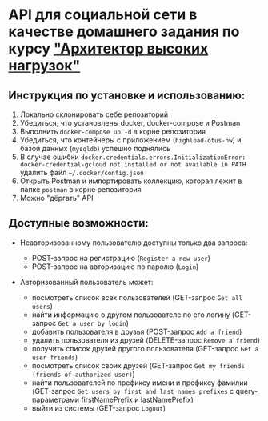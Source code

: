 # API для социальной сети в качестве домашнего задания по курсу ["Архитектор высоких нагрузок"](https://otus.ru/lessons/highloadarchitect/)

## Инструкция по установке и использованию:
1. Локально склонировать себе репозиторий
2. Убедиться, что установлены docker, docker-compose и Postman
3. Выполнить `docker-compose up -d` в корне репозитория
4. Убедиться, что контейнеры с приложением (`highload-otus-hw`) и базой данных (`mysqldb`) успешно поднялись
5. В случае ошибки `docker.credentials.errors.InitializationError: docker-credential-gcloud not installed or not available in PATH` удалить файл `~/.docker/config.json`
6. Открыть Postman и импортировать коллекцию, которая лежит в папке `postman` в корне репозитория
7. Можно "дёргать" API

## Доступные возможности:
- Неавторизованному пользователю доступны только два запроса: 
  - POST-запрос на регистрацию (`Register a new user`) 
  - POST-запрос на авторизацию по паролю (`Login`)

- Авторизованный пользователь может: 
  - посмотреть список всех пользователей (GET-запрос `Get all users`)
  - найти информацию о другом пользователе по его логину (GET-запрос `Get a user by login`)
  - добавить пользователя в друзья (POST-запрос `Add a friend`)
  - удалить пользователя из друзей (DELETE-запрос `Remove a friend`)
  - получить список друзей другого пользователя (GET-запрос `Get a user friends`)
  - посмотреть список своих друзей (GET-запрос `Get my friends (friends of authorized user)`)
  - найти пользователей по префиксу имени и префиксу фамилии (GET-запрос `Get users by first and last names prefixes` с query-параметрами firstNamePrefix и lastNamePrefix)
  - выйти из системы (GET-запрос `Logout`)